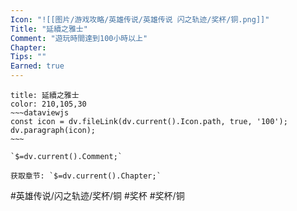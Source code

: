```yaml
---
Icon: "![[图片/游戏攻略/英雄传说/英雄传说 闪之轨迹/奖杯/铜.png]]"
Title: "延續之雅士"
Comment: "遊玩時間達到100小時以上"
Chapter: 
Tips: ""
Earned: true
---
```

```ad-ed-sen-1-bronze
title: 延續之雅士
color: 210,105,30
~~~dataviewjs
const icon = dv.fileLink(dv.current().Icon.path, true, '100');
dv.paragraph(icon);
~~~

`$=dv.current().Comment;`

获取章节: `$=dv.current().Chapter;`

```

#英雄传说/闪之轨迹/奖杯/铜 #奖杯 #奖杯/铜